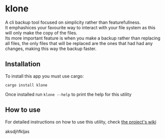 # klone
A cli backup tool focused on simplicity rather than featurefullness.  
It emphashices your favourite way to interact with your file system as this will only make the copy of the files.  
Its more important feature is when you make a backup rather than replacing all files, the only files that will be replaced are the ones that had had any changes, making this way the backup faster.
## Installation  
To install this app you must use cargo:  
```
cargo install klone
```  
Once installed run `klone --help` to print the help for this utility
## How to use
For detailed instructions on how to use this utility, check [the project's wiki](https://github.com/kinire98/klone/wiki)


aksdjñfkljas
